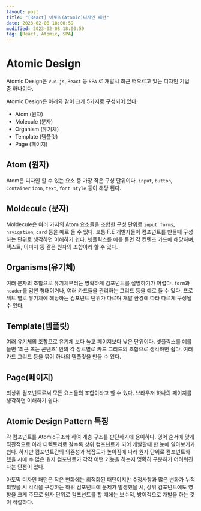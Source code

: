 ```yaml
---
layout: post
title: "[React] 아토믹(Atomic)디자인 패턴"
date: 2023-02-08 18:00:59
modified: 2023-02-08 18:00:59
tag: [React, Atomic, SPA]
---
```


# Atomic Design

Atomic Design은 `Vue.js`, `React` 등 `SPA` 로 개발시 최근 떠오르고 있는 디자인 기법 중 하나이다.

Atomic Design은 아래와 같이 크게 5가지로 구성되어 있다.

- Atom (원자)
- Molecule (분자)
- Organism (유기체)
- Template (템플릿)
- Page (페이지)

## Atom (원자)

Atom은 디자인 할 수 있는 요소 중 가장 작은 구성 단위이다. `input`, `button`, `Container` `icon`, `text`, `font style` 등이 해당 된다.

## Moldecule (분자)

Moldecule은 여러 가지의 Atom 요소들을 조합한 구성 단위로 `input forms`, `navigation`, `card` 등을 예로 들 수 있다. 보통 F.E 개발자들이 컴포넌트를 만들때 구성하는 단위로 생각하면 이해하기 쉽다. 넷플릭스를 에를 들면 각 컨텐츠 카드에 해당하며, 텍스트, 이미지 등 같은 원자의 조합이라 할 수 있다.

## Organisms(유기체)

여러 분자의 조합으로 유기체부터는 명확하게 컴포넌트를 설명하기가 어렵다. `form`과 `header`를 감싼 형태이거나, 여러 카드들을 관리하는 그리드 등을 예로 들 수 있다. 프로젝트 별로 유기체에 해당하는 컴포넌트 단위가 다르며 개발 환경에 따라 다르게 구성될 수 있다.

## Template(템플릿)

여러 유기체의 조합으로 유기체 보다 높고 페이지보다 낮은 단위이다. 넷플릭스를 예를 들면 '최근 뜨는 콘텐츠' 안의 각 장르별로 카드 그리드의 조합으로 생각하면 쉽다. 여러 카드 그리드 등을 묶어 하나의 템플릿을 만들 수 있다.

## Page(페이지)

최상위 컴포넌트로써 모든 요소들의 조합이라고 할 수 있다. 브라우저 하나의 페이지를 생각하면 이해하기 쉽다.

## Atomic Design Pattern 특징

각 컴포넌트를 Atomic구조화 하여 계층 구조를 판단하기에 용이하다. 영어 순서에 맞게 직관적으로 아래 디렉토리로 갈수록 상위 컴포넌트가 되어 개발할때 한 눈에 알아보기가 쉽다.
하지만 컴포넌트간의 의존성과 복잡도가 높아짐에 따라 원자 단위로 컴포넌트화 했을 시에 수 많은 원자 컴포넌트가 각각 어떤 기능을 하는지 명확히 구분하기 어려워진다는 단점이 있다.

아토믹 디자인 패턴은 작은 변화에는 최적화된 패턴이지만 수정사항과 많은 변화가 누적되었을 시 각각을 구성하는 하위 컴포넌트에 문제가 발생했을 시, 상위 컴포넌트에도 영향을 크게 주므로 원자 단위로 컴포넌트를 할 때에는 보수적, 방어적으로 개발을 하는 것이 적절하다.
